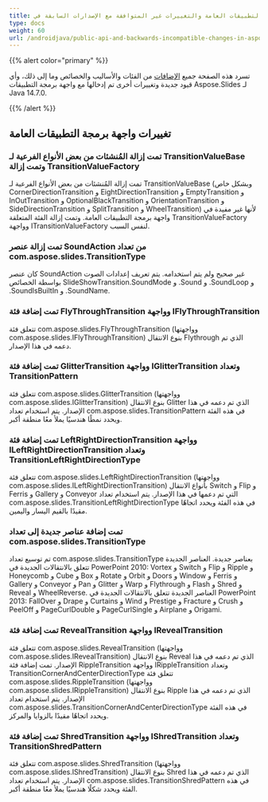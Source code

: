 ```yaml
---
title: واجهة برمجة التطبيقات العامة والتغييرات غير المتوافقة مع الإصدارات السابقة في Aspose.Slides لـ Java 14.7.0
type: docs
weight: 60
url: /androidjava/public-api-and-backwards-incompatible-changes-in-aspose-slides-for-java-14-7-0/
---
```


{{% alert color="primary" %}} 

تسرد هذه الصفحة جميع [الإضافات](/slides/androidjava/public-api-and-backwards-incompatible-changes-in-aspose-slides-for-java-14-7-0/) من الفئات والأساليب والخصائص وما إلى ذلك، وأي قيود جديدة وتغييرات أخرى تم إدخالها مع واجهة برمجة التطبيقات Aspose.Slides لـ Java 14.7.0.

{{% /alert %}} 
## **تغييرات واجهة برمجة التطبيقات العامة**
### **تمت إزالة المُنشئات من بعض الأنواع الفرعية لـ TransitionValueBase وتمت إزالة TransitionValueFactory**
تمت إزالة المُنشئات من بعض الأنواع الفرعية لـ TransitionValueBase (وبشكل خاص CornerDirectionTransition و EightDirectionTransition و EmptyTransition و InOutTransition و OptionalBlackTransition و OrientationTransition و SideDirectionTransition و SplitTransition و WheelTransition) لأنها غير مفيدة في واجهة برمجة التطبيقات العامة. وتمت إزالة الفئة المتعلقة TransitionValueFactory وواجهة ITransitionValueFactory لنفس السبب.
### **تمت إزالة عنصر SoundAction من تعداد com.aspose.slides.TransitionType**
كان عنصر SoundAction غير صحيح ولم يتم استخدامه. يتم تعريف إعدادات الصوت بواسطة الخصائص SlideShowTransition.SoundMode و .Sound و .SoundLoop و .SoundIsBuiltIn و .SoundName.
### **تمت إضافة فئة FlyThroughTransition وواجهة IFlyThroughTransition**
تتعلق فئة com.aspose.slides.FlyThroughTransition (وواجهتها com.aspose.slides.IFlyThroughTransition) بنوع الانتقال Flythrough الذي تم دعمه في هذا الإصدار.
### **تمت إضافة فئة GlitterTransition وواجهة IGlitterTransition وتعداد TransitionPattern**
تتعلق فئة com.aspose.slides.GlitterTransition (وواجهتها com.aspose.slides.IGlitterTransition) بنوع الانتقال Glitter الذي تم دعمه في هذا الإصدار. 
يتم استخدام تعداد com.aspose.slides.TransitionPattern في هذه الفئة ويحدد نمطًا هندسيًا يملأ معًا منطقة أكبر.
### **تمت إضافة فئة LeftRightDirectionTransition وواجهة ILeftRightDirectionTransition وتعداد TransitionLeftRightDirectionType**
تتعلق فئة com.aspose.slides.LeftRightDirectionTransition (وواجهتها com.aspose.slides.ILeftRightDirectionTransition) بأنواع الانتقال Switch و Flip و Ferris و Gallery و Conveyor التي تم دعمها في هذا الإصدار. 
يتم استخدام تعداد com.aspose.slides.TransitionLeftRightDirectionType في هذه الفئة ويحدد اتجاهًا مقيدًا بالقيم اليسار واليمين.
### **تمت إضافة عناصر جديدة إلى تعداد com.aspose.slides.TransitionType**
تم توسيع تعداد com.aspose.slides.TransitionType بعناصر جديدة. 
العناصر الجديدة تتعلق بالانتقالات الجديدة في PowerPoint 2010: Vortex و Switch و Flip و Ripple و Honeycomb و Cube و Box و Rotate و Orbit و Doors و Window و Ferris و Gallery و Conveyor و Pan و Glitter و Warp و Flythrough و Flash و Shred و Reveal و WheelReverse.
العناصر الجديدة تتعلق بالانتقالات الجديدة في PowerPoint 2013: FallOver و Drape و Curtains و Wind و Prestige و Fracture و Crush و PeelOff و PageCurlDouble و PageCurlSingle و Airplane و Origami.
### **تمت إضافة فئة RevealTransition وواجهة IRevealTransition**
تتعلق فئة com.aspose.slides.RevealTransition (وواجهتها com.aspose.slides.IRevealTransition) بنوع الانتقال Reveal الذي تم دعمه في هذا الإصدار. 
تمت إضافة فئة RippleTransition وواجهة IRippleTransition وتعداد TransitionCornerAndCenterDirectionType
تتعلق فئة com.aspose.slides.RippleTransition (وواجهتها com.aspose.slides.IRippleTransition) بنوع الانتقال Ripple الذي تم دعمه في هذا الإصدار. 
يتم استخدام تعداد com.aspose.slides.TransitionCornerAndCenterDirectionType في هذه الفئة ويحدد اتجاهًا مقيدًا بالزوايا والمركز.
### **تمت إضافة فئة ShredTransition وواجهة IShredTransition وتعداد TransitionShredPattern**
تتعلق فئة com.aspose.slides.ShredTransition (وواجهتها com.aspose.slides.IShredTransition) بنوع الانتقال Shred الذي تم دعمه في هذا الإصدار. 
يتم استخدام تعداد com.aspose.slides.TransitionShredPattern في هذه الفئة ويحدد شكلًا هندسيًا يملأ معًا منطقة أكبر.